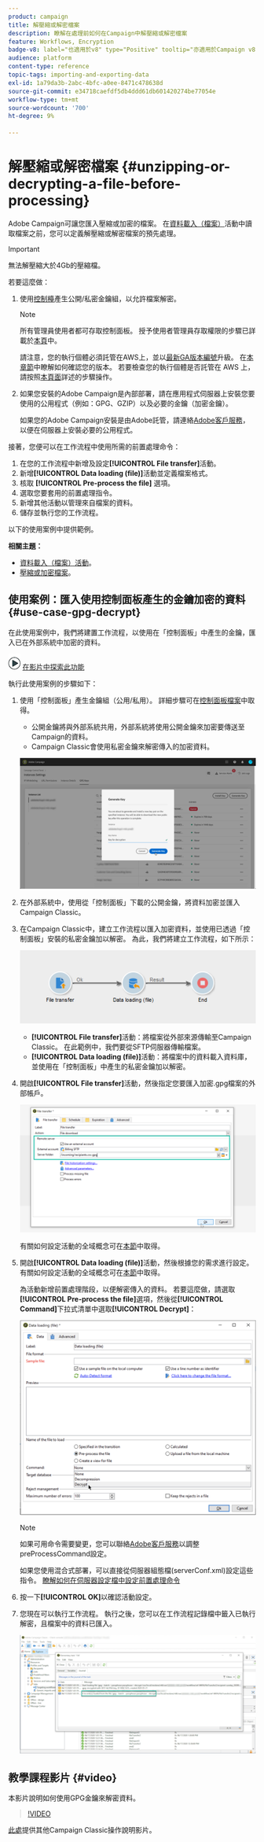 ```yaml
---
product: campaign
title: 解壓縮或解密檔案
description: 瞭解在處理前如何在Campaign中解壓縮或解密檔案
feature: Workflows, Encryption
badge-v8: label="也適用於v8" type="Positive" tooltip="亦適用於Campaign v8"
audience: platform
content-type: reference
topic-tags: importing-and-exporting-data
exl-id: 1a79da3b-2abc-4bfc-a0ee-8471c478638d
source-git-commit: e34718caefdf5db4ddd61db601420274be77054e
workflow-type: tm+mt
source-wordcount: '700'
ht-degree: 9%

---
```



# 解壓縮或解密檔案 {#unzipping-or-decrypting-a-file-before-processing}

Adobe Campaign可讓您匯入壓縮或加密的檔案。 在[資料載入（檔案）](../../workflow/using/data-loading-file.md)活動中讀取檔案之前，您可以定義解壓縮或解密檔案的預先處理。

>[!IMPORTANT]
>
>無法解壓縮大於4Gb的壓縮檔。

若要這麼做：

1. 使用[控制檯](https://experienceleague.adobe.com/docs/control-panel/using/instances-settings/gpg-keys-management.html?lang=zh-Hant#decrypting-data)產生公開/私密金鑰組，以允許檔案解密。

   >[!NOTE]
   >
   >所有管理員使用者都可存取控制面板。 授予使用者管理員存取權限的步驟已詳載於[本頁](https://experienceleague.adobe.com/docs/control-panel/using/discover-control-panel/managing-permissions.html?lang=zh-Hant#discover-control-panel)中。
   >
   >請注意，您的執行個體必須託管在AWS上，並以[最新GA版本編號](../../rn/using/rn-overview.md)升級。 在[本章節](../../platform/using/launching-adobe-campaign.md#getting-your-campaign-version)中瞭解如何確認您的版本。 若要檢查您的執行個體是否託管在 AWS 上，請按照[本頁面](https://experienceleague.adobe.com/docs/control-panel/using/control-panel-home.html?lang=zh-Hant)詳述的步驟操作。

1. 如果您安裝的Adobe Campaign是內部部署，請在應用程式伺服器上安裝您要使用的公用程式（例如：GPG、GZIP）以及必要的金鑰（加密金鑰）。

   如果您的Adobe Campaign安裝是由Adobe託管，請連絡[Adobe客戶服務](https://helpx.adobe.com/tw/enterprise/admin-guide.html/enterprise/using/support-for-experience-cloud.ug.html)，以便在伺服器上安裝必要的公用程式。

接著，您便可以在工作流程中使用所需的前置處理命令：

1. 在您的工作流程中新增及設定&#x200B;**[!UICONTROL File transfer]**&#x200B;活動。
1. 新增&#x200B;**[!UICONTROL Data loading (file)]**&#x200B;活動並定義檔案格式。
1. 核取 **[!UICONTROL Pre-process the file]** 選項。
1. 選取您要套用的前置處理指令。
1. 新增其他活動以管理來自檔案的資料。
1. 儲存並執行您的工作流程。

以下的使用案例中提供範例。

**相關主題：**

* [資料載入（檔案）活動](../../workflow/using/data-loading-file.md)。
* [壓縮或加密檔案](../../workflow/using/how-to-use-workflow-data.md#zipping-or-encrypting-a-file)。

## 使用案例：匯入使用控制面板產生的金鑰加密的資料 {#use-case-gpg-decrypt}

在此使用案例中，我們將建置工作流程，以使用在「控制面板」中產生的金鑰，匯入已在外部系統中加密的資料。

![](assets/do-not-localize/how-to-video.png) [在影片中探索此功能](#video)

執行此使用案例的步驟如下：

1. 使用「控制面板」產生金鑰組（公用/私用）。 詳細步驟可在[控制面板檔案](https://experienceleague.adobe.com/docs/control-panel/using/instances-settings/gpg-keys-management.html?lang=zh-Hant#decrypting-data)中取得。

   * 公開金鑰將與外部系統共用，外部系統將使用公開金鑰來加密要傳送至Campaign的資料。
   * Campaign Classic會使用私密金鑰來解密傳入的加密資料。

   ![](assets/gpg_generate.png)

1. 在外部系統中，使用從「控制面板」下載的公開金鑰，將資料加密並匯入Campaign Classic。

1. 在Campaign Classic中，建立工作流程以匯入加密資料，並使用已透過「控制面板」安裝的私密金鑰加以解密。 為此，我們將建立工作流程，如下所示：

   ![](assets/gpg_import_workflow.png)

   * **[!UICONTROL File transfer]**&#x200B;活動：將檔案從外部來源傳輸至Campaign Classic。 在此範例中，我們要從SFTP伺服器傳輸檔案。
   * **[!UICONTROL Data loading (file)]**&#x200B;活動：將檔案中的資料載入資料庫，並使用在「控制面板」中產生的私密金鑰加以解密。

1. 開啟&#x200B;**[!UICONTROL File transfer]**&#x200B;活動，然後指定您要匯入加密.gpg檔案的外部帳戶。

   ![](assets/gpg_key_transfer.png)

   有關如何設定活動的全域概念可在[本節](../../workflow/using/file-transfer.md)中取得。

1. 開啟&#x200B;**[!UICONTROL Data loading (file)]**&#x200B;活動，然後根據您的需求進行設定。 有關如何設定活動的全域概念可在[本節](../../workflow/using/data-loading-file.md)中取得。

   為活動新增前置處理階段，以便解密傳入的資料。 若要這麼做，請選取&#x200B;**[!UICONTROL Pre-process the file]**&#x200B;選項，然後從&#x200B;**[!UICONTROL Command]**&#x200B;下拉式清單中選取&#x200B;**[!UICONTROL Decrypt]**：

   ![](assets/gpg_load.png)

   >[!NOTE]
   >
   >如果可用命令需要變更，您可以聯絡[Adobe客戶服務](https://helpx.adobe.com/tw/enterprise/admin-guide.html/enterprise/using/support-for-experience-cloud.ug.html)以調整preProcessCommand設定。
   >
   >如果您使用混合式部署，可以直接從伺服器組態檔(serverConf.xml)設定這些指令。 [瞭解如何在伺服器設定檔中設定前置處理命令](../../installation/using/the-server-configuration-file.md#preprocesscommand)

1. 按一下&#x200B;**[!UICONTROL OK]**&#x200B;以確認活動設定。

1. 您現在可以執行工作流程。 執行之後，您可以在工作流程記錄檔中籤入已執行解密，且檔案中的資料已匯入。

   ![](assets/gpg_run.png)

## 教學課程影片 {#video}

本影片說明如何使用GPG金鑰來解密資料。

>[!VIDEO](https://video.tv.adobe.com/v/36482?quality=12)

[此處](https://experienceleague.adobe.com/docs/campaign-classic-learn/tutorials/overview.html?lang=zh-Hant)提供其他Campaign Classic操作說明影片。
